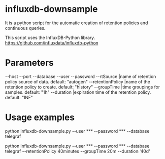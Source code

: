 # influxdb-downsample
It is a python script for the automatic creation of retention policies and continuous queries.

This script uses the InfluxDB-Python library. https://github.com/influxdata/influxdb-python

# Parameters
--host
--port
--database
--user
--password
--rtSource         |name of retention policy source of data. default: "autogen"
--retentionPolicy  |name of the retention policy to create. default: "history"
--groupTime        |time groupings for samples. default: "1h"
--duration         |expiration time of the retention policy. default: "INF"

 
# Usage examples

python influxdb-downsample.py --user *** --password *** --database telegraf

python influxdb-downsample.py --user *** --password *** --database telegraf --retentionPolicy 40minutes --groupTime 20m --duration '40d'



